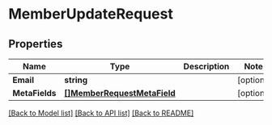 # MemberUpdateRequest

## Properties

Name | Type | Description | Notes
------------ | ------------- | ------------- | -------------
**Email** | **string** |  | [optional] 
**MetaFields** | [**[]MemberRequestMetaField**](MemberRequestMetaField.md) |  | [optional] 

[[Back to Model list]](../README.md#documentation-for-models) [[Back to API list]](../README.md#documentation-for-api-endpoints) [[Back to README]](../README.md)


